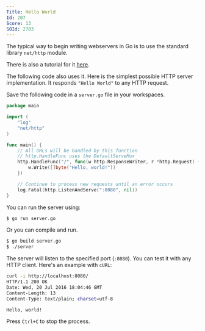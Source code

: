 ```yaml
---
Title: Hello World
Id: 207
Score: 13
SOId: 2703
---
```

The typical way to begin writing webservers in Go is to use the standard library `net/http` module.

There is also a tutorial for it [here](https://golang.org/doc/articles/wiki/).

The following code also uses it.  Here is the simplest possible HTTP server implementation. It responds `"Hello World"` to any HTTP request.

Save the following code in a `server.go` file in your workspaces.

```go
package main

import (
    "log"
    "net/http"
)

func main() {
    // All URLs will be handled by this function
    // http.HandleFunc uses the DefaultServeMux
    http.HandleFunc("/", func(w http.ResponseWriter, r *http.Request) {
        w.Write([]byte("Hello, world!"))
    })

    // Continue to process new requests until an error occurs
    log.Fatal(http.ListenAndServe(":8080", nil))
}
```

You can run the server using:

```sh
$ go run server.go
```

Or you can compile and run.

```sh
$ go build server.go
$ ./server
```

The server will listen to the specified port (`:8080`). You can test it with any HTTP client. Here's an example with `cURL`:

```sh
curl -i http://localhost:8080/
HTTP/1.1 200 OK
Date: Wed, 20 Jul 2016 18:04:46 GMT
Content-Length: 13
Content-Type: text/plain; charset=utf-8

Hello, world!
```

Press `Ctrl+C` to stop the process.
